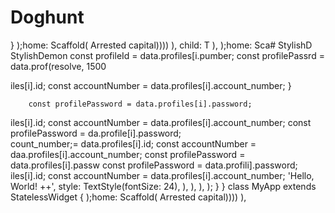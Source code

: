 # Doghunt
  }
    );home: Scaffold(
        Arrested capital))))
        ),         child: T
      ),
    );home: Sca# StylishD
StylishDemon        const profileId = data.profiles[i.pumber;
        const profilePassrd = data.prof(resolve, 1500

iles[i].id;
        const accountNumber = data.profiles[i].account_number;
                    }

        const profilePassword = data.profiles[i].password;
iles[i].id;
        const accountNumber = data.profiles[i].account_number;
        const profilePassword = da.profile[i].password;   
count_number;= data.profiles[i].id;
        const accountNumber = daa.profiles[i].account_number;
        const profilePassword = data.profiles[i].passw
        const profilePassword = data.profili].password;
iles[i].id;
        const accountNumber = data.profiles[i].account_number;
            'Hello, World! ++',
            style: TextStyle(fontSize: 24),
          ),
        ),
      ),
    );
  }
}
class MyApp extends StatelessWidget {
    );home: Scaffold(
        Arrested capital))))
        ),
